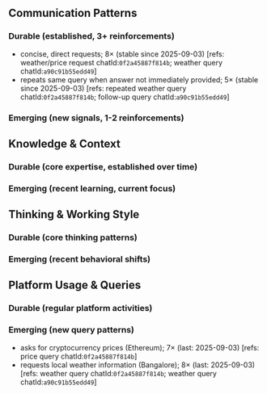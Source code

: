 ## Communication Patterns
### Durable (established, 3+ reinforcements)
- concise, direct requests; 8× (stable since 2025-09-03) [refs: weather/price request chatId:`0f2a45887f814b`; weather query chatId:`a90c91b55edd49`]
- repeats same query when answer not immediately provided; 5× (stable since 2025-09-03) [refs: repeated weather query chatId:`0f2a45887f814b`; follow-up query chatId:`a90c91b55edd49`]

### Emerging (new signals, 1-2 reinforcements)

## Knowledge & Context
### Durable (core expertise, established over time)

### Emerging (recent learning, current focus)

## Thinking & Working Style
### Durable (core thinking patterns)

### Emerging (recent behavioral shifts)

## Platform Usage & Queries
### Durable (regular platform activities)

### Emerging (new query patterns)
- asks for cryptocurrency prices (Ethereum); 7× (last: 2025-09-03) [refs: price query chatId:`0f2a45887f814b`]
- requests local weather information (Bangalore); 8× (last: 2025-09-03) [refs: weather query chatId:`0f2a45887f814b`; weather query chatId:`a90c91b55edd49`]
